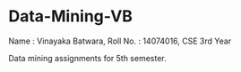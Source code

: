 # Data-Mining-VB

Name : Vinayaka Batwara,	Roll No. : 14074016,	CSE 3rd Year

Data mining assignments for 5th semester.
